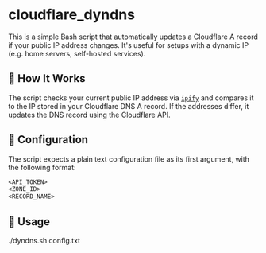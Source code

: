 # cloudflare_dyndns

This is a simple Bash script that automatically updates a Cloudflare A record if your public IP address changes. It's useful for setups with a dynamic IP (e.g. home servers, self-hosted services).

## 🔧 How It Works

The script checks your current public IP address via [`ipify`](https://www.ipify.org/) and compares it to the IP stored in your Cloudflare DNS A record. If the addresses differ, it updates the DNS record using the Cloudflare API.

## 📄 Configuration

The script expects a plain text configuration file as its first argument, with the following format:

```txt
<API_TOKEN>
<ZONE_ID>
<RECORD_NAME>
```
## 🚀 Usage

./dyndns.sh config.txt
